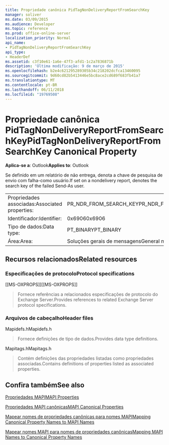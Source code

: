 ```yaml
---
title: Propriedade canônica PidTagNonDeliveryReportFromSearchKey
manager: soliver
ms.date: 03/09/2015
ms.audience: Developer
ms.topic: reference
ms.prod: office-online-server
localization_priority: Normal
api_name:
- PidTagNonDeliveryReportFromSearchKey
api_type:
- HeaderDef
ms.assetid: c3f10e61-1a6e-47f3-afd1-1c2a7836871b
description: 'Última modificação: 9 de março de 2015'
ms.openlocfilehash: b2e4c621295289305b34c218202dcfca13460095
ms.sourcegitcommit: 9d60cd82b5413446e5bc8ace2cd689f683fb41a7
ms.translationtype: MT
ms.contentlocale: pt-BR
ms.lasthandoff: 06/11/2018
ms.locfileid: "19769508"
---
```

# <a name="pidtagnondeliveryreportfromsearchkey-canonical-property"></a><span data-ttu-id="028c2-103">Propriedade canônica PidTagNonDeliveryReportFromSearchKey</span><span class="sxs-lookup"><span data-stu-id="028c2-103">PidTagNonDeliveryReportFromSearchKey Canonical Property</span></span>

  
  
<span data-ttu-id="028c2-104">**Aplica-se a**: Outlook</span><span class="sxs-lookup"><span data-stu-id="028c2-104">**Applies to**: Outlook</span></span> 
  
<span data-ttu-id="028c2-105">Se definido em um relatório de não entrega, denota a chave de pesquisa de envio com falha-como usuário.</span><span class="sxs-lookup"><span data-stu-id="028c2-105">If set on a nondelivery report, denotes the search key of the failed Send-As user.</span></span>
  
|||
|:-----|:-----|
|<span data-ttu-id="028c2-106">Propriedades associadas:</span><span class="sxs-lookup"><span data-stu-id="028c2-106">Associated properties:</span></span>  <br/> |<span data-ttu-id="028c2-107">PR_NDR_FROM_SEARCH_KEY</span><span class="sxs-lookup"><span data-stu-id="028c2-107">PR_NDR_FROM_SEARCH_KEY</span></span>  <br/> |
|<span data-ttu-id="028c2-108">Identificador:</span><span class="sxs-lookup"><span data-stu-id="028c2-108">Identifier:</span></span>  <br/> |<span data-ttu-id="028c2-109">0x6906</span><span class="sxs-lookup"><span data-stu-id="028c2-109">0x6906</span></span>  <br/> |
|<span data-ttu-id="028c2-110">Tipo de dados:</span><span class="sxs-lookup"><span data-stu-id="028c2-110">Data type:</span></span>  <br/> |<span data-ttu-id="028c2-111">PT_BINARY</span><span class="sxs-lookup"><span data-stu-id="028c2-111">PT_BINARY</span></span>  <br/> |
|<span data-ttu-id="028c2-112">Área:</span><span class="sxs-lookup"><span data-stu-id="028c2-112">Area:</span></span>  <br/> |<span data-ttu-id="028c2-113">Soluções gerais de mensagens</span><span class="sxs-lookup"><span data-stu-id="028c2-113">General messaging</span></span>  <br/> |
   
## <a name="related-resources"></a><span data-ttu-id="028c2-114">Recursos relacionados</span><span class="sxs-lookup"><span data-stu-id="028c2-114">Related resources</span></span>

### <a name="protocol-specifications"></a><span data-ttu-id="028c2-115">Especificações de protocolo</span><span class="sxs-lookup"><span data-stu-id="028c2-115">Protocol specifications</span></span>

<span data-ttu-id="028c2-116">[[MS-OXPROPS]]</span><span class="sxs-lookup"><span data-stu-id="028c2-116">[[MS-OXPROPS]]</span></span> 
  
> <span data-ttu-id="028c2-117">Fornece referências a relacionados especificações de protocolo do Exchange Server.</span><span class="sxs-lookup"><span data-stu-id="028c2-117">Provides references to related Exchange Server protocol specifications.</span></span>
    
### <a name="header-files"></a><span data-ttu-id="028c2-118">Arquivos de cabeçalho</span><span class="sxs-lookup"><span data-stu-id="028c2-118">Header files</span></span>

<span data-ttu-id="028c2-119">Mapidefs.h</span><span class="sxs-lookup"><span data-stu-id="028c2-119">Mapidefs.h</span></span>
  
> <span data-ttu-id="028c2-120">Fornece definições de tipo de dados.</span><span class="sxs-lookup"><span data-stu-id="028c2-120">Provides data type definitions.</span></span>
    
<span data-ttu-id="028c2-121">Mapitags.h</span><span class="sxs-lookup"><span data-stu-id="028c2-121">Mapitags.h</span></span>
  
> <span data-ttu-id="028c2-122">Contém definições das propriedades listadas como propriedades associadas.</span><span class="sxs-lookup"><span data-stu-id="028c2-122">Contains definitions of properties listed as associated properties.</span></span>
    
## <a name="see-also"></a><span data-ttu-id="028c2-123">Confira também</span><span class="sxs-lookup"><span data-stu-id="028c2-123">See also</span></span>



[<span data-ttu-id="028c2-124">Propriedades MAPI</span><span class="sxs-lookup"><span data-stu-id="028c2-124">MAPI Properties</span></span>](mapi-properties.md)
  
[<span data-ttu-id="028c2-125">Propriedades MAPI canônicas</span><span class="sxs-lookup"><span data-stu-id="028c2-125">MAPI Canonical Properties</span></span>](mapi-canonical-properties.md)
  
[<span data-ttu-id="028c2-126">Mapear nomes de propriedades canônicas para nomes MAPI</span><span class="sxs-lookup"><span data-stu-id="028c2-126">Mapping Canonical Property Names to MAPI Names</span></span>](mapping-canonical-property-names-to-mapi-names.md)
  
[<span data-ttu-id="028c2-127">Mapear nomes MAPI para nomes de propriedades canônicas</span><span class="sxs-lookup"><span data-stu-id="028c2-127">Mapping MAPI Names to Canonical Property Names</span></span>](mapping-mapi-names-to-canonical-property-names.md)

